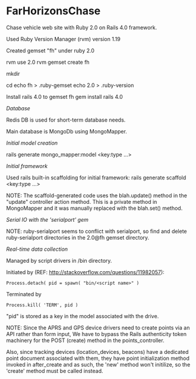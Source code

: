 FarHorizonsChase
================

Chase vehicle web site with Ruby 2.0 on Rails 4.0 framework.

Used Ruby Version Manager (rvm) version 1.19

Created gemset "fh" under ruby 2.0

rvm use 2.0
rvm gemset create fh

mkdir <project name>

cd <project name>
echo fh > .ruby-gemset
echo 2.0 > .ruby-version

Install rails 4.0 to gemset fh
gem install rails 4.0

<em>Database</em>

Redis DB is used for short-term database needs.

Main database is MongoDb using MongoMapper.

<em>Initial model creation</em>

rails generate mongo_mapper:model <model> <key:type ...>

<em>Initial framework</em>

Used rails built-in scaffolding for initial framework:
rails generate scaffold <model> <key:type ...>

NOTE: The scaffold-generated code uses the blah.update() method in the "update"
controller action method. This is a private method in MongoMapper and it was
manually replaced with the blah.set() method.

<em>Serial IO with the 'serialport' gem</em>

NOTE: ruby-serialport seems to conflict with serialport, so find and delete
ruby-serialport directories in the 2.0@fh gemset directory.

<em>Real-time data collection</em>

Managed by script drivers in /bin directory.

Initiated by
(REF: http://stackoverflow.com/questions/11982057):

    Process.detach( pid = spawn( "bin/<script name>" )

Terminated by 

    Process.kill( 'TERM', pid )

"pid" is stored as a key in the model associated with the drive.

NOTE: Since the APRS and GPS device drivers need to create points via an API
rather than form input, We have to bypass the Rails authenticity token
machinery for the POST (create) method in the points_controller.

Also, since tracking devices (location_devices, beacons) have a dedicated point
document associated with them, they have point initialization method invoked
in after_create and as such, the 'new' method won't initilize, so the 'create'
method must be called instead.

